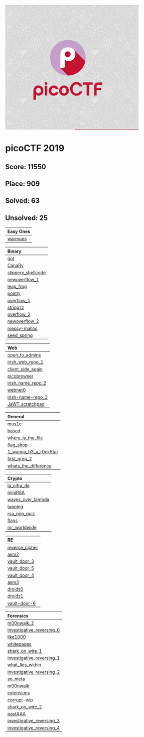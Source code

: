 ![title](title.png)

# picoCTF 2019

## Score: 11550
## Place: 909
## Solved: 63
## Unsolved: 25

|Easy Ones|
|:--------|
|[warmups](./warmups/README.md)|

|Binary|
|:--------|
|[got](./binary/got/README.md)|
|[CanaRy](./binary/CanaRy/README.md)|
|[slippery_shellcode](./binary/slippery_shellcode/README.md)|
|[newoverflow_1](./binary/newoverflow_1/README.md)|
|[leap_frog](./binary/leap_frog/README.md)|
|[pointy](./binary/pointy/README.md)|
|[overflow_1](./binary/overflow_1/README.md)|
|[stringzz](./binary/stringzz/README.md)|
|[overflow_2](./binary/overflow_2/README.md)|
|[newoverflow_2](./binary/newoverflow_2/README.md)|
|[messy-malloc](./binary/messy-malloc/README.md)|
|[seed_spring](./binary/seed_spring/READE.md)|

|Web|
|:--------|
|[open_to_admins](./web/open_to_admins/README.md)|
|[irish_web_repo_1](./web/irish_web_repo_1/README.md)|
|[client_side_again](./web/client_side_again/README.md)|
|[picobrowser](./web/picobrowser/README.md)|
|[irish_name_repo_2](./web/irish_name_repo_2/README.md)|
|[webnet0](./web/webnet0/README.md)|
|[irish-name-repo_3](./web/irish-name-repo_3/README.md)|
|[JaWT_scratchpad](./web/JaWT_scratchpad/README.md)|

|General|
|:--------|
|[mus1c](./general/mus1c/README.md)|
|[based](./general/based/README.md)|
|[where_is_the_file](./general/where_is_the_file/README.md)|
|[flag_shop](./general/flag_shop/README.md)|
|[1_wanna_b3_a_r0ck5tar](./general/1_wanna_b3_a_r0ck5tar/README.md)|
|[first_grep_2](./general/first_grep_2/README.md)|
|[whats_the_difference](./general/whats_the_difference/README.md)|

|Crypto|
|:--------|
|[la_cifra_de](./crypto/la_cifra_de/README.md)|
|[miniRSA](./crypto/miniRSA/README.md)|
|[waves_over_lambda](./crypto/waves_over_lambda/README.md)|
|[tapping](./crypto/tapping/README.md)|
|[rsa_pop_quiz](./crypto/rsa_pop_quiz/README.md)|
|[flags](./crypto/flags/README.md)|
|[mr_worldwide](./crypto/mr_worldwide/README.md)|

|RE|
|:--------|
|[reverse_cipher](./re/reverse_cipher/README.md)|
|[asm2](./re/asm2/README.md)|
|[vault_door_3](./re/vault_door_3/README.md)|
|[vault_door_5](./re/vault_door_5/README.md)|
|[vault_door_4](./re/vault_door_4/README.md)|
|[asm3](./re/asm3/README.md)|
|[droids0](./re/droids0/README.md)|
|[droids1](./re/droids1/README.md)|
|[vault-door-6](./re/vault-door-6/README.md)|

|Forensics|
|:--------|
|[m00nwalk_2](./forensics/m00nwalk_2/README.md)|
|[investigative_reversing_0](./forensics/investigative_reversing_0/README.md)|
|[like1000](./forensics/like1000/README.md)|
|[whitepages](./forensics/whitepages/README.md)|
|[shark_on_wire_1](./forensics/shark_on_wire_1/README.md)|
|[investigative_reversing_1](./forensics/investigative_reversing_1/README.md)|
|[what_lies_within](./forensics/what_lies_within/README.md)|
|[investigative_reversing_2](./forensics/investigative_reversing_2/README.md)|
|[so_meta](./forensics/so_meta/README.md)|
|[m00nwalk](./forensics/m00nwalk/README.md)|
|[extensions](./forensics/extensions/README.md)|
|[corrupt](./forensics/c0rrupt/README.md)-wip|
|[shark_on_wire_2](./forensics/shark_on_wire_2/README.md)|
|[pastAAA](./forensics/pastAAA/README.md)|
|[investigative_reversing_3](./forensics/investigative_reversing_3/README.md)|
|[investigative_reversing_4](./forensics/investigative_reversing_4/README.md)|